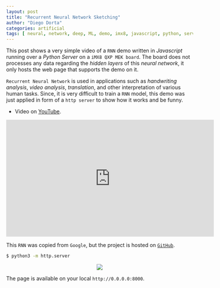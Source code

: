 ```yaml
---
layout: post
title: "Recurrent Neural Network Sketching"
author: "Diego Dorta"
categories: artificial
tags: [ neural, network, deep, ML, demo, imx8, javascript, python, server, http, recurrent ]
---
```


This post shows a very simple video of a `RNN` demo written in _Javascript_ running
over a _Python Server_ on a `iMX8 QXP MEK board`. The board does not processes any data
regarding the _hidden layers_ of this _neural network_, it only hosts the web page
that supports the demo on it.

`Recurrent Neural Network` is used in applications such as _handwriting analysis_,
_video analysis_, _translation_, and other interpretation of various human tasks.
Since, it is very difficult to train a `RNN` model, this demo was just applied in
form of a `http server` to show how it works and be funny.

* Video on [YouTube](https://www.youtube.com/watch?v=oyllpkWqq0Q).

<iframe width="560" height="315" src="https://www.youtube.com/embed/oyllpkWqq0Q" frameborder="0" allow="accelerometer; autoplay; encrypted-media; gyroscope; picture-in-picture" allowfullscreen align="center"></iframe>

This `RNN` was copied from `Google`, but the project is hosted on
[`GitHub`](https://github.com/diegohdorta/feynman/tree/master/ml-demos).

```bash
$ python3 -m http.server
```
<center><img src="{{site.url}}{{site.baseurl}}/assets/webserver.gif"/></center>

The page is available on your local `http://0.0.0.0:8000`.
